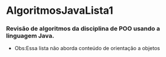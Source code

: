 # AlgoritmosJavaLista1

### Revisão de algoritmos da disciplina de POO usando a linguagem Java.


- Obs:Essa lista não aborda conteúdo de orientação a objetos
